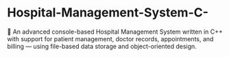 # Hospital-Management-System-C-
🚀 An advanced console-based Hospital Management System written in C++ with support for patient management, doctor records, appointments, and billing — using file-based data storage and object-oriented design.
